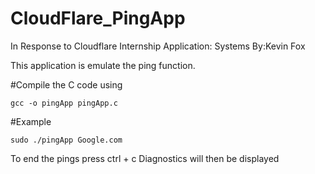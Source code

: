 # CloudFlare_PingApp
In Response to Cloudflare Internship Application: Systems
By:Kevin Fox


This application is emulate the ping function.


#Compile the C code using
```
gcc -o pingApp pingApp.c
```

#Example
```
sudo ./pingApp Google.com
```
To end the pings press ctrl + c
Diagnostics will then be displayed
